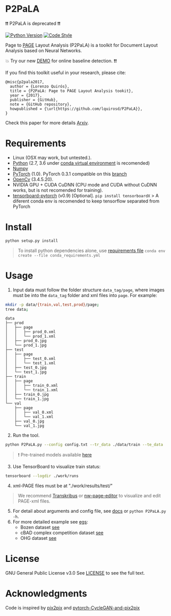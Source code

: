 P2PaLA
======

:exclamation::exclamation: P2PaLA is deprecated :exclamation::exclamation: 



[![Python Version](https://img.shields.io/badge/python-2.7%2C%203.6-blue.svg)](https://www.python.org/)
[![Code Style](https://img.shields.io/badge/code%20style-black-000000.svg)](https://github.com/ambv/black)

Page to [PAGE](http://www.primaresearch.org/tools/PAGELibraries) Layout Analysis (P2PaLA) is a toolkit for Document Layout Analysis based on Neural Networks.

:boom: Try our new [DEMO](http://prhlt-carabela.prhlt.upv.es/tld/) for online baseline detection. :exclamation::exclamation: 

If you find this toolkit useful in your research, please cite:
```
@misc{p2pala2017,
  author = {Lorenzo Quirós},
  title = {P2PaLA: Page to PAGE Layout Analysis tookit},
  year = {2017},
  publisher = {GitHub},
  note = {GitHub repository},
  howpublished = {\url{https://github.com/lquirosd/P2PaLA}},
}
```
Check this paper for more details [Arxiv](https://arxiv.org/abs/1806.08852).



Requirements
===========

- Linux (OSX may work, but untested.).
- [Python](https://www.python.org/) (2.7, 3.6 under [conda virtual environment](https://www.anaconda.com/download/#linux) is recomended)
- [Numpy](http://www.numpy.org/) <!--- (installed by default using conda) -->
- [PyTorch](http://pytorch.org) (1.0). PyTorch 0.3.1 compatible on this [branch](https://github.com/lquirosd/P2PaLA/tree/PyTorch-v0.3.1)
- [OpenCv](https://github.com/opencv/opencv/releases/tag/3.4.5) (3.4.5.20). <!--- `conda install -c menpo opencv` -->
- NVIDIA GPU + CUDA CuDNN (CPU mode and CUDA without CuDNN works, but is not recomended for training).
- [tensorboard-pytorch](https://github.com/lanpa/tensorboard-pytorch) (v0.9) [Optional]. `pip install tensorboardX` > A diferent conda env is recomended to keep tensorflow separated from PyTorch

Install
=======
```bash
python setup.py install
```

> To install python dependencies alone, use  [requirements file](conda_requirements.yml) `conda env create --file conda_requirements.yml`

Usage
=====
1. Input data must follow the folder structure `data_tag/page`, where images must be into the `data_tag` folder and xml files into `page`. For example:
```bash
mkdir -p data/{train,val,test,prod}/page;
tree data;
```

```
data
├── prod
│   ├── page
│   │   ├── prod_0.xml
│   │   └── prod_1.xml
│   ├── prod_0.jpg
│   └── prod_1.jpg
├── test
│   ├── page
│   │   ├── test_0.xml
│   │   └── test_1.xml
│   ├── test_0.jpg
│   └── test_1.jpg
├── train
│   ├── page
│   │   ├── train_0.xml
│   │   └── train_1.xml
│   ├── train_0.jpg
│   └── train_1.jpg
└── val
    ├── page
    │   ├── val_0.xml
    │   └── val_1.xml
    ├── val_0.jpg
    └── val_1.jpg
```

2. Run the tool.

```bash
python P2PaLA.py --config config.txt --tr_data ./data/train --te_data ./data/test --log_comment "_foo"
```
> :exclamation: Pre-trained models available [here](egs/pre_trained)

3. Use TensorBoard to visualize train status:

```bash
tensorboard --logdir ./work/runs
```
4. xml-PAGE files must be at "./work/results/test/"

> We recommend [Transkribus](https://transkribus.eu/Transkribus/) or [nw-page-editor](https://github.com/mauvilsa/nw-page-editor) 
> to visualize and edit PAGE-xml files.

5. For detail about arguments and config file, see [docs](docs) or `python P2PaLA.py -h`. 
6. For more detailed example see [egs](egs):
    * Bozen dataset [see](egs/Bozen)
    * cBAD complex competition dataset [see](egs/cBAD_complex)
    * OHG dataset [see](egs/OHG)


License
=======
GNU General Public License v3.0
See [LICENSE](LICENSE) to see the full text.

Acknowledgments
===============
Code is inspired by [pix2pix](https://github.com/phillipi/pix2pix) and [pytorch-CycleGAN-and-pix2pix](https://github.com/junyanz/pytorch-CycleGAN-and-pix2pix)


